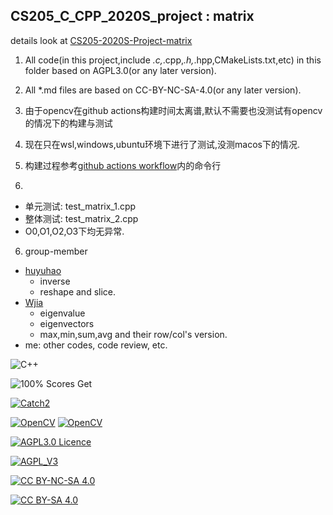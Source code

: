 <!--
 * @Author: nanoseeds
 * @Date: 2020-05-07 10:59:03
 * @LastEditTime: 2021-06-30 21:29:08
 * @License: CC-BY-NC-SA_V4_0 or any later version 
 -->
## CS205_C_CPP_2020S_project : matrix  

details look at [CS205-2020S-Project-matrix](material/README.md)

1. All code(in this project,include *.c,*.cpp,*.h,*.hpp,CMakeLists.txt,etc) in this folder based on AGPL3.0(or any later version).

2. All *.md files are based on CC-BY-NC-SA-4.0(or any later version).


3. 由于opencv在github actions构建时间太离谱,默认不需要也没测试有opencv的情况下的构建与测试

4. 现在只在wsl,windows,ubuntu环境下进行了测试,没测macos下的情况.

5. 构建过程参考[github actions workflow](./../../.github/workflows/compile.yaml)内的命令行

6. 
  + 单元测试: test_matrix_1.cpp
  + 整体测试: test_matrix_2.cpp
  + O0,O1,O2,O3下均无异常.

6. group-member
  + [huyuhao](https://github.com/huyuhao412)
    + inverse
    + reshape and slice.  
  + [Wjia](https://github.com/Wjia0628)
    + eigenvalue
    + eigenvectors
    + max,min,sum,avg and their row/col's version.
  + me: other codes, code review, etc.

![C++](https://img.shields.io/badge/C%2B%2B-20-orange)

![100% Scores Get](https://img.shields.io/badge/Score-100%25-green)

[![Catch2](https://img.shields.io/badge/Catch2-2.12.2-orange)][Catch2_2.12.2]

[![OpenCV](https://img.shields.io/badge/OpenCV-3.4.10-orange)][OpenCV_3.4.10] [![OpenCV](https://img.shields.io/badge/OpenCV-4.2.0-orange)][OpenCV_4.2.0] 

[![AGPL3.0 Licence](https://img.shields.io/badge/License-AGPL_V3-orange)][agpl_3_0]

[![AGPL_V3](https://www.gnu.org/graphics/agplv3-with-text-162x68.png)][agpl_3_0]

[![CC BY-NC-SA 4.0](https://img.shields.io/badge/License-CC%20BY--NC--SA%204.0-orange)][cc_by_nc_sa_4_0]

[![CC BY-SA 4.0][cc_by_nc_sa_4_0_image]][cc_by_nc_sa_4_0]

[cc_by_nc_sa_4_0]: https://creativecommons.org/licenses/by-nc-sa/4.0/

[cc_by_nc_sa_4_0_image]: https://licensebuttons.net/l/by-nc-sa/4.0/88x31.png

[agpl_3_0]: https://opensource.org/licenses/AGPL-3.0

[Catch2_2.12.2]: https://github.com/catchorg/Catch2/releases/tag/v2.12.2

[OpenCV_3.4.10]: https://github.com/opencv/opencv/releases/tag/3.4.10

[OpenCV_4.2.0]: https://github.com/opencv/opencv/releases/tag/4.2.0